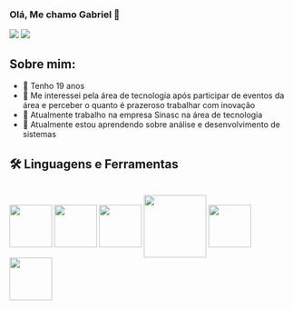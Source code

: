 ### Olá, Me chamo Gabriel 👋
<div>
  <a href = "mailto:gabrielpaganidesouza@gmail.com"><img src="https://img.shields.io/badge/-Gmail-%23333?style=for-the-badge&logo=gmail&logoColor=white" target="_blank"></a>
  <a href="https://instagram.com/gpagani_" target="_blank"><img src="https://img.shields.io/badge/-Instagram-%23E4405F?style=for-the-badge&logo=instagram&logoColor=white" target="_blank"></a>
</div>

## Sobre mim:
- 🎂 Tenho 19 anos
- 👀 Me interessei pela área de tecnologia após participar de eventos da área e perceber o quanto é prazeroso trabalhar com inovação
- 🔭 Atualmente trabalho na empresa Sinasc na área de tecnologia
- 🌱 Atualmente estou aprendendo sobre análise e desenvolvimento de sistemas

## 🛠️ Linguagens e Ferramentas
<div>
  <div style="display: inline_block"><br>
  <img align="center" height="75" width="75" src="https://static-00.iconduck.com/assets.00/sql-database-sql-azure-icon-1955x2048-4pmty46t.png" />
  <img align="center" height="75" width="75" src="https://cdn.iconscout.com/icon/free/png-256/free-python-logo-icon-download-in-svg-png-gif-file-formats--technology-social-media-vol-5-pack-logos-icons-2945099.png?f=webp&w=256">         
  <img align="center" height="75" width="75" src="https://skillforge.com/wp-content/uploads/2021/01/Power_BI-300x300.png" />
  <img align="center" height="110" width="110" src="https://logodownload.org/wp-content/uploads/2020/04/excel-logo-0.png" />
  <img align="center" height="75" width="75" src="https://flet.dev/img/logo.svg">
  <img align="center" height="75" width="75" src="https://logodownload.org/wp-content/uploads/2023/04/chatgpt-logo.png"> 
</div>
